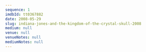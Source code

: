 ```yaml
---
sequence: 1
imdbId: tt0367882
date: 2008-05-29
slug: indiana-jones-and-the-kingdom-of-the-crystal-skull-2008
medium: null
venue: null
venueNotes: null
mediumNotes: null
---
```


